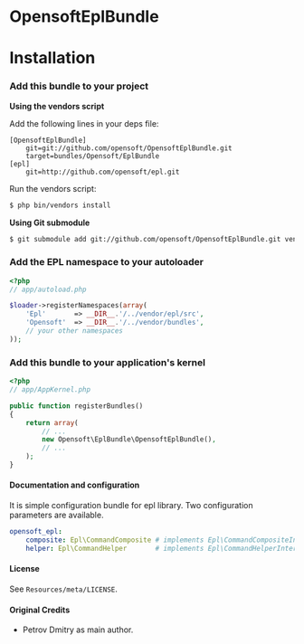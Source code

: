 OpensoftEplBundle
==================

Installation
============

### Add this bundle to your project

**Using the vendors script**

Add the following lines in your deps file:

    [OpensoftEplBundle]
        git=git://github.com/opensoft/OpensoftEplBundle.git
        target=bundles/Opensoft/EplBundle
    [epl]
        git=http://github.com/opensoft/epl.git

Run the vendors script:

```bash
$ php bin/vendors install
```

**Using Git submodule**

```bash
$ git submodule add git://github.com/opensoft/OpensoftEplBundle.git vendor/bundles/Opensoft/EplBundle
```

### Add the EPL namespace to your autoloader

```php
<?php
// app/autoload.php

$loader->registerNamespaces(array(
    'Epl'       => __DIR__.'/../vendor/epl/src',
    'Opensoft'  => __DIR__.'/../vendor/bundles',
    // your other namespaces
));
```

### Add this bundle to your application's kernel

```php
<?php
// app/AppKernel.php

public function registerBundles()
{
    return array(
        // ...
        new Opensoft\EplBundle\OpensoftEplBundle(),
        // ...
    );
}
```


#### Documentation and configuration
It is simple configuration bundle for epl library. Two configuration parameters are available.

```yaml
opensoft_epl:
    composite: Epl\CommandComposite # implements Epl\CommandCompositeInterface
    helper: Epl\CommandHelper       # implements Epl\CommandHelperInterface
```


#### License

See `Resources/meta/LICENSE`.


#### Original Credits

* Petrov Dmitry as main author.

